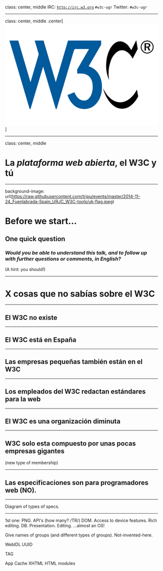 
class: center, middle
IRC: [`http://irc.w3.org`](http://irc.w3.org)  `#w3c-ugr`
Twitter: `#w3c-ugr`

---

class: center, middle
.center[![Logo](https://raw.githubusercontent.com/tripu/events/master/2014-11-24_Fuenlabrada-Spain_URJC_W3C-tools/w3c-logo.png)]

---

class: center, middle
# La *plataforma web abierta*, el W3C y tú

---

background-image: url(https://raw.githubusercontent.com/tripu/events/master/2014-11-24_Fuenlabrada-Spain_URJC_W3C-tools/uk-flag.jpeg)
# Before we start&hellip;
## One quick question
### *Would you be able to understand this talk, and to follow up with further questions or comments, **in English**?*
(A hint: you should!)

---

# X cosas que no sabías sobre el W3C

---

## El W3C no existe

---

## El W3C está en España

---

## Las empresas pequeñas también están en el W3C

---

## Los empleados del W3C redactan estándares para la web

---

## El W3C es una organización diminuta

---

## W3C solo esta compuesto por unas pocas empresas gigantes
(new type of membership)

---

## Las especificaciones son para programadores web (NO).

---

Diagram of types of specs.

---

1st one: PNG.
API's (how many? /TR/)
DOM.
Access to device features.
Rich editing.
DB.
Presentation.
Editing.
...almost an OS!

Give names of groups (and different types of groups).
Not-invented-here.

WebIDL
UUID

TAG

App Cache
XHTML
HTML modules

